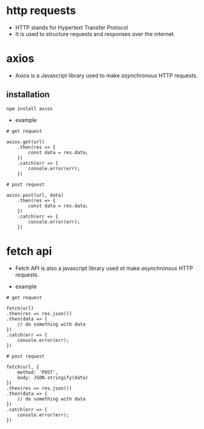 # http requests

- HTTP stands for Hypertext Transfer Protocol
- It is used to structure requests and responses over the internet.

# axios

- Axios is a Javascript library used to make _asynchronous_ HTTP requests.

## installation

```
npm install axios
```

- example

```
# get request

axios.get(url)
    .then(res => {
        const data = res.data;
    })
    .catch(err => {
        console.error(err);
    })

# post request

axios.post(url, data)
    .then(res => {
        const data = res.data;
    })
    .catch(err => {
        console.error(err);
    })
```

# fetch api

- Fetch API is also a javascript library used ot make _asynchronous_ HTTP requests.

- example

```
# get request

fetch(url)
.then(res => res.json())
.then(data => {
    // do something with data
})
.catch(err => {
    console.error(err);
})

# post request

fetch(url, {
    method: 'POST',
    body: JSON.stringify(data)
})
.then(res => res.json())
.then(data => {
    // do something with data
})
.catch(err => {
    console.error(err);
})
```
